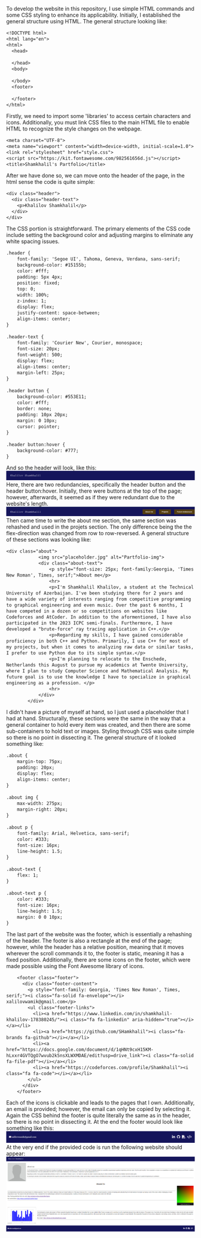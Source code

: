 To develop the website in this repository, I use simple HTML commands and some CSS styling to enhance its applicability. Initially, I established the general structure using HTML. The general structure looking like:
```
<!DOCTYPE html>
<html lang="en">
<html>
  <head>

  </head>
  <body>

  </body>
  <footer>

  </footer>
</html>
```
Firstly, we need to import some 'libraries' to access certain characters and icons. Additionally, you must link CSS files to the main HTML file to enable HTML to recognize the style changes on the webpage.
```
<meta charset="UTF-8">
<meta name="viewport" content="width=device-width, initial-scale=1.0">
<link rel="stylesheet" href="style.css"> 
<script src="https://kit.fontawesome.com/982561656d.js"></script>
<title>Shamkhalil's Partfolio</title>
```
After we have done so, we can move onto the header of the page, in the html sense the code is quite simple:
```
<div class="header">
  <div class="header-text">
    <p>Khalilov Shamkhalil</p>
  </div>
</div>
```
The CSS portion is straightforward. The primary elements of the CSS code include setting the background color and adjusting margins to eliminate any white spacing issues.
```
.header {
    font-family: 'Segoe UI', Tahoma, Geneva, Verdana, sans-serif;
    background-color: #15155b;
    color: #fff;
    padding: 5px 4px;
    position: fixed;
    top: 0;
    width: 100%;
    z-index: 1;
    display: flex;
    justify-content: space-between;
    align-items: center;
}

.header-text {
    font-family: 'Courier New', Courier, monospace;
    font-size: 20px;
    font-weight: 500;
    display: flex;
    align-items: center;
    margin-left: 25px;
}

.header button {
    background-color: #553E11;
    color: #fff;
    border: none;
    padding: 10px 20px;
    margin: 0 10px;
    cursor: pointer;
}

.header button:hover {
    background-color: #777;
}
```
And so the header will look, like this:
![header](https://github.com/SHamkhalil/Web-Programming-Front-end-/blob/main/photos/doc/header.png?raw=true)
Here, there are two redundancies, specifically the header button and the header button:hover. Initially, there were buttons at the top of the page; however, afterwards, it seemed as if they were redundant due to the website's length.
![buttons displayed](https://github.com/SHamkhalil/Web-Programming-Front-end-/blob/main/photos/doc/buttons.png?raw=true)
Then came time to write the about me section, the same section was rehashed and used in the projets section. The only difference being the the flex-direction was changed from row to row-reversed.
A general structure of these sections was looking like:
```
<div class="about">
            <img src="placeholder.jpg" alt="Partfolio-img">
            <div class="about-text">
                <p style="font-size: 25px; font-family:Georgia, 'Times New Roman', Times, serif;">About me</p>
                <hr>
                <p>I'm Shamkhalil Khalilov, a student at the Technical University of Azerbaijan. I've been studying there for 2 years and have a wide variety of interests ranging from competitive programming to graphical engineering and even music. Over the past 6 months, I have competed in a dozen or so competitions on websites like Codeforces and AtCoder. In addition to the aformentioned, I have also participated in the 2023 ICPC semi-finals. Furthermore, I have developed a "brute-force" ray tracing application in C++.</p>
                <p>Regarding my skills, I have gained considerable proficiency in both C++ and Python. Primarily, I use C++ for most of my projects, but when it comes to analyzing raw data or similar tasks, I prefer to use Python due to its simple syntax.</p>
                <p>I'm planning to relocate to the Enschede, Netherlands this August to pursue my academics at Twente University, where I plan to study Computer Science and Mathematical Analysis. My future goal is to use the knowledge I have to specialize in graphical engineering as a profession. </p>
                <hr>
            </div>
        </div>
```
I didn't have a picture of myself at hand, so I just used a placeholder that I had at hand.
Structurally, these sections were the same in the way that a general container to hold every item was created, and then there are some sub-containers to hold text or images.
Styling through CSS was quite simple so there is no point in dissecting it. The general structure of it looked something like:
```
.about {
    margin-top: 75px;
    padding: 20px;
    display: flex;
    align-items: center;
}

.about img {
    max-width: 275px;
    margin-right: 20px;
}

.about p {
    font-family: Arial, Helvetica, sans-serif;
    color: #333;
    font-size: 16px;
    line-height: 1.5;
}

.about-text {
    flex: 1;
}

.about-text p {
    color: #333;
    font-size: 16px;
    line-height: 1.5;
    margin: 0 0 10px;
}
```
The last part of the website was the footer, which is essentially a rehashing of the header. The footer is also a rectangle at the end of the page; however, while the header has a relative position, meaning that it moves wherever the scroll commands it to, the footer is static, meaning it has a fixed position. Additionally, there are some icons on the footer, which were made possible using the Font Awesome library of icons.
```
    <footer class="footer">
      <div class="footer-content">
        <p style="font-family: Georgia, 'Times New Roman', Times, serif;"><i class="fa-solid fa-envelope"></i> xalilovwamik@gmail.com</p>
        <ul class="footer-links">
          <li><a href="https://www.linkedin.com/in/shamkhalil-khalilov-178380245/"><i class="fa fa-linkedin" aria-hidden="true"></i></a></li>
          <li><a href="https://github.com/SHamkhalil"><i class="fa-brands fa-github"></i></a></li>
          <li><a href="https://docs.google.com/document/d/1qHNt9cxH15KM-hLxxr4GVTQgO7wvub2k5nsXLWXMDAE/edit?usp=drive_link"><i class="fa-solid fa-file-pdf"></i></a></li>
          <li><a href="https://codeforces.com/profile/Shamkhalil"><i class="fa fa-code"></i></a></li>
        </ul>
      </div>
    </footer>
```
Each of the icons is clickable and leads to the pages that I own. Additionally, an email is provided; however, the email can only be copied by selecting it.
Again the CSS behind the footer is quite literally the same as in the header, so there is no point in dissecting it.
At the end the footer would look like something like this:
![footer](https://github.com/SHamkhalil/Web-Programming-Front-end-/blob/main/photos/doc/footer.png?raw=true)
At the very end if the provided code is run the following website should appear:
![website_overview](https://github.com/SHamkhalil/Web-Programming-Front-end-/blob/main/photos/doc/overview.png?raw=true)
